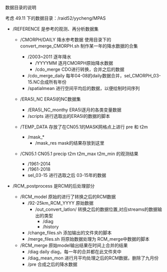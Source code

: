 数据目录的说明

考虑 49.11 下的数据目录：/raid52/yycheng/MPAS


- /REFERENCE 是参考的观测、再分析数据集
    - /CMORPH/DAILY    降水参考数据  使用目录下的 convert_merge_CMORPH.sh 制作某一年的降水数据的合集
        - /2003~2011       逐年降水
            - /YYYYMM      逐月CMORPH原始降水数据
            - /cdo_merge   CDO进行转换，合并之后的数据
        - /cdo_merge_daily  每年04-08的daily数据合并，sel_CMORPH_03-15.NC合成所有年份
        - /spatialmean      进行空间平均后的数据，以便绘制时间序列

    - /ERA5I_NC                   ERA5I的NC数据集
        - /ERA5I_NC_monthy        ERA5I逐月的各类变量数据
        - /scripts                进行选取出的ERA5I的数据的脚本

    - /TEMP_DATA                  存放了在CN05.1的MASK网格点上进行 pre 和 t2m
        - /mask_*
            - /mask_res           mask的结果存放到这里

    - /CN05.1   CN05.1 precip t2m t2m_max t2m_min 的观测结果
        - /1961-2014
        - /1961-2018
        - sel_03-15 进行选取之后 03-15年的数据

- /RCM_postprocess 是RCM的后处理部分
    - /RCM_model                       原始的进行了转换之后的RCM数据
        - /92-25km_RCM_YYYY            原始数据
            - /out_convert_latlon/     转换之后的数据位置,对应streams的数据输出的类型
                - /diag
                - /history
        - /change_files.sh             添加输出的文件夹的脚本
        - /merge_files.sh              将原始数据处理为 RCM_merge中数据的脚本
    - /RCM_merge                       原始model输出结果在时间上合并的结果
        - /diag                        daily diag，每一年的合并都在此文件夹中
        - /diag_mean_mon               进行月平均处理之后的RCM数据，删除了九月份
        - /pre                         合成之后的降水数据